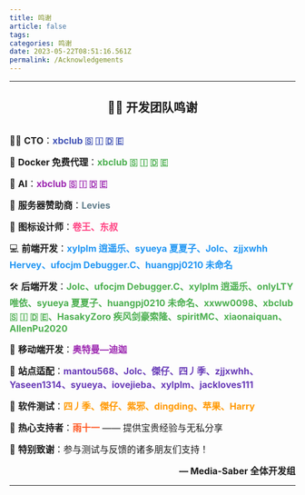 ```yaml
---
title: 鸣谢
article: false
tags:
categories: 鸣谢
date: 2023-05-22T08:51:16.561Z
permalink: /Acknowledgements
---
```


---

<div align="center">

## 🧑‍💻 开发团队鸣谢

<div style="text-align: left; display: inline-block;">

<span style="font-size: 16px;">👨‍💼 **CTO**：<span style="color: #3f51b5; font-weight: bold;">xbclub 🇸 🇮 🇩 🇪</span></span><br>

<span style="font-size: 16px;">🐋 **Docker 免费代理**：<span style="color: #4caf50; font-weight: bold;">xbclub 🇸 🇮 🇩 🇪</span></span><br>

<span style="font-size: 16px;">🤖 **AI**：<span style="color: #9c27b0; font-weight: bold;">xbclub 🇸 🇮 🇩 🇪</span></span><br>

<span style="font-size: 16px;">💾 **服务器赞助商**：<span style="color: #607d8b; font-weight: bold;">Levies</span></span><br>

<span style="font-size: 16px;">🎨 **图标设计师**：<span style="color: #ff4081; font-weight: bold;">卷王、东叔</span></span><br>

<span style="font-size: 16px;">💻 **前端开发**：<span style="color: #2196f3; font-weight: bold;">xylplm 逍遥乐、syueya 夏夏子、Jolc、zjjxwhh Hervey、ufocjm Debugger.C、huangpj0210 未命名</span></span><br>

<span style="font-size: 16px;">🛠️ **后端开发**：<span style="color: #4caf50; font-weight: bold;">Jolc、ufocjm Debugger.C、xylplm 逍遥乐、onlyLTY 唯依、syueya 夏夏子、huangpj0210 未命名、xxww0098、xbclub 🇸 🇮 🇩 🇪、HasakyZoro 疾风剑豪索隆、spiritMC、xiaonaiquan、AllenPu2020</span></span><br>

<span style="font-size: 16px;">📱 **移动端开发**：<span style="color: #9c27b0; font-weight: bold;">奥特曼—迪迦</span></span><br>

<span style="font-size: 16px;">🧩 **站点适配**：<span style="color: #673ab7; font-weight: bold;">mantou568、Jolc、傑仔、四丿季、zjjxwhh、Yaseen1314、syueya、iovejieba、xylplm、jackloves111</span></span><br>

<span style="font-size: 16px;">🧪 **软件测试**：<span style="color: #ff9800; font-weight: bold;">四丿季、傑仔、紫邪、dingding、苹果、Harry</span></span><br>


<span style="font-size: 16px;">🎉 **热心支持者**：<span style="color: #ff5722; font-weight: bold;">雨十一</span> —— 提供宝贵经验与无私分享</span><br>

<span style="font-size: 16px;">🙏 **特别致谢**：参与测试与反馈的诸多朋友们支持！</span><br>

</div>

<div align="right">
  <span style="font-size: 16px; font-weight: bold;">— Media-Saber 全体开发组</span>
</div>

</div>

---